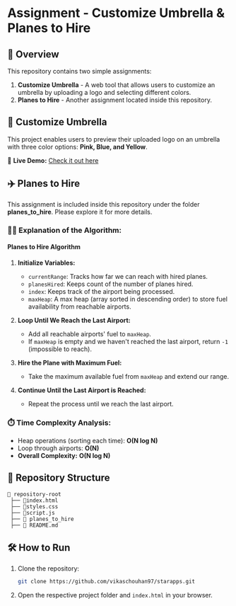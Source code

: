 # Assignment - Customize Umbrella & Planes to Hire

## 🚀 Overview
This repository contains two simple assignments:

1. **Customize Umbrella** - A web tool that allows users to customize an umbrella by uploading a logo and selecting different colors.
2. **Planes to Hire** - Another assignment located inside this repository.

## 🎨 Customize Umbrella
This project enables users to preview their uploaded logo on an umbrella with three color options: **Pink, Blue, and Yellow**.

🔗 **Live Demo:** [Check it out here](https://vikaschouhan97.github.io/starapps/)

## ✈️ Planes to Hire
This assignment is included inside this repository under the folder **planes_to_hire**. Please explore it for more details.

### 🧑‍💻 Explanation of the Algorithm:
#### **Planes to Hire Algorithm**

1. **Initialize Variables:**
   - `currentRange`: Tracks how far we can reach with hired planes.
   - `planesHired`: Keeps count of the number of planes hired.
   - `index`: Keeps track of the airport being processed.
   - `maxHeap`: A max heap (array sorted in descending order) to store fuel availability from reachable airports.

2. **Loop Until We Reach the Last Airport:**
   - Add all reachable airports' fuel to `maxHeap`.
   - If `maxHeap` is empty and we haven't reached the last airport, return `-1` (impossible to reach).

3. **Hire the Plane with Maximum Fuel:**
   - Take the maximum available fuel from `maxHeap` and extend our range.

4. **Continue Until the Last Airport is Reached:**
   - Repeat the process until we reach the last airport.

### ⏱️ **Time Complexity Analysis:**
- Heap operations (sorting each time): **O(N log N)**
- Loop through airports: **O(N)**
- **Overall Complexity:** **O(N log N)**

## 📂 Repository Structure
```
📁 repository-root
 ├── 📄index.html
 ├── 📄styles.css
 ├── 📄script.js
 ├── 📁 planes_to_hire
 ├── 📄 README.md
```

## 🛠️ How to Run
1. Clone the repository:
   ```bash
   git clone https://github.com/vikaschouhan97/starapps.git
   ```
2. Open the respective project folder and `index.html` in your browser.

